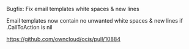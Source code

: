 Bugfix: Fix email templates white spaces & new lines

Email templates now contain no unwanted white spaces & new lines if .CallToAction is nil

https://github.com/owncloud/ocis/pull/10884

